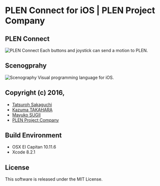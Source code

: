PLEN Connect for iOS | PLEN Project Company
===============================================================================

## PLEN Connect
![PLEN Connect](./Scenography/screenshot_connect.png, "PLEN Connect")
Each buttons and joystick can send a motion to PLEN.

## Scenogprahy
![Scenography](./Scenography/screenshot_scenography.png, "Scenography")
Visual programming language for iOS.

## Copyright (c) 2016,
- [Tatsuroh Sakaguchi](https://github.com/Tacha-S)
- [Kazuma TAKAHARA](https://github.com/kzm4269)
- [Mayuko SUGII](https://www.facebook.com/%E3%83%99%E3%83%AA%E3%83%BC%E3%83%9A%E3%82%A4%E3%83%B3%E3%83%88-MAYU-238870666291955/)
- [PLEN Project Company](https://plen.jp/)

## Build Environment
- OSX El Capitan 10.11.6
- Xcode 8.2.1

## License
This software is released under the MIT License.
